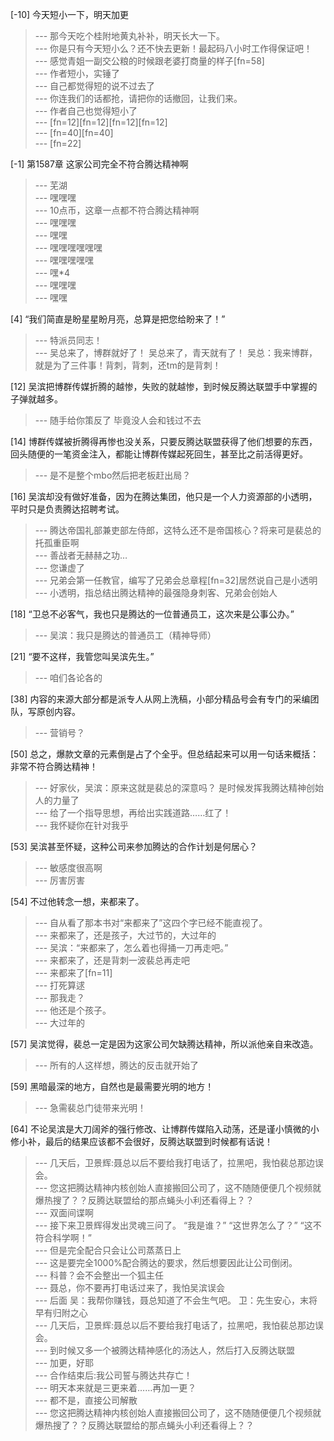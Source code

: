 
[-10] 今天短小一下，明天加更
>--- 那今天吃个桂附地黄丸补补，明天长大一下。<br>
>--- 你是只有今天短小么？还不快去更新！最起码八小时工作得保证吧！<br>
>--- 感觉青姐一副交公粮的时候跟老婆打商量的样子[fn=58]<br>
>--- 作者短小，实锤了<br>
>--- 自己都觉得短的说不过去了<br>
>--- 你连我们的话都抢，请把你的话撤回，让我们来。<br>
>--- 作者自己也觉得短小了<br>
>--- [fn=12][fn=12][fn=12][fn=12]<br>
>--- [fn=40][fn=40]<br>
>--- [fn=22]<br>

[-1] 第1587章 这家公司完全不符合腾达精神啊
>--- 芜湖<br>
>--- 嘿嘿嘿<br>
>--- 10点币，这章一点都不符合腾达精神啊<br>
>--- 嘿嘿嘿<br>
>--- 嘿嘿<br>
>--- 嘿嘿嘿嘿嘿嘿<br>
>--- 嘿嘿嘿嘿嘿<br>
>--- 嘿*4<br>
>--- 嘿嘿嘿<br>
>--- 嘿嘿<br>

[4] “我们简直是盼星星盼月亮，总算是把您给盼来了！”
>--- 特派员同志！<br>
>--- 吴总来了，博群就好了！
吴总来了，青天就有了！
吴总：我来博群，就是为了三件事！背刺，背刺，还tm的是背刺！<br>

[12] 吴滨把博群传媒折腾的越惨，失败的就越惨，到时候反腾达联盟手中掌握的子弹就越多。
>--- 随手给你策反了 毕竟没人会和钱过不去<br>

[14] 博群传媒被折腾得再惨也没关系，只要反腾达联盟获得了他们想要的东西，回头随便的一笔资金注入，都能让博群传媒起死回生，甚至比之前活得更好。
>--- 是不是整个mbo然后把老板赶出局？<br>

[16] 吴滨却没有做好准备，因为在腾达集团，他只是一个人力资源部的小透明，平时只是负责腾达招聘考试。
>--- 腾达帝国礼部兼吏部左侍郎，这特么还不是帝国核心？将来可是裴总的托孤重臣啊<br>
>--- 善战者无赫赫之功…<br>
>--- 您谦虚了<br>
>--- 兄弟会第一任教官，编写了兄弟会总章程[fn=32]居然说自己是小透明<br>
>--- 小透明，指总结出腾达精神的最强隐身刺客、兄弟会创始人<br>

[18] “卫总不必客气，我也只是腾达的一位普通员工，这次来是公事公办。”
>--- 吴滨：我只是腾达的普通员工（精神导师）<br>

[21] “要不这样，我管您叫吴滨先生。”
>--- 咱们各论各的<br>

[38] 内容的来源大部分都是派专人从网上洗稿，小部分精品号会有专门的采编团队，写原创内容。
>--- 营销号？<br>

[50] 总之，爆款文章的元素倒是占了个全乎。但总结起来可以用一句话来概括：非常不符合腾达精神！
>--- 好家伙，吴滨：原来这就是裴总的深意吗？
是时候发挥我腾达精神创始人的力量了<br>
>--- 给了一个指导思想，再给出实践道路……红了！<br>
>--- 我怀疑你在针对我乎 <br>

[53] 吴滨甚至怀疑，这种公司来参加腾达的合作计划是何居心？
>--- 敏感度很高啊<br>
>--- 厉害厉害<br>

[54] 不过他转念一想，来都来了。
>--- 自从看了那本书对“来都来了”这四个字已经不能直视了。<br>
>--- 来都来了，还是孩子，大过节的，大过年的<br>
>--- 吴滨：“来都来了，怎么着也得捅一刀再走吧。”<br>
>--- 来都来了，还是背刺一波裴总再走吧<br>
>--- 来都来了[fn=11]<br>
>--- 打死算逑<br>
>--- 那我走？<br>
>--- 他还是个孩子。<br>
>--- 大过年的<br>

[57] 吴滨觉得，裴总一定是因为这家公司欠缺腾达精神，所以派他亲自来改造。
>--- 所有的人这样想，腾达的反击就开始了<br>

[59] 黑暗最深的地方，自然也是最需要光明的地方！
>--- 急需裴总门徒带来光明！<br>

[64] 不论吴滨是大刀阔斧的强行修改、让博群传媒陷入动荡，还是谨小慎微的小修小补，最后的结果应该都不会很好，反腾达联盟到时候都有话说！
>--- 几天后，卫景辉:聂总以后不要给我打电话了，拉黑吧，我怕裴总那边误会。<br>
>--- 您这把腾达精神内核创始人直接搬回公司了，这不随随便便几个视频就爆热搜了？？反腾达联盟给的那点蝇头小利还看得上？？<br>
>--- 双面间谍啊<br>
>--- 接下来卫景辉得发出灵魂三问了。
“我是谁？”
“这世界怎么了？”
“这不符合科学啊！”<br>
>--- 但是完全配合只会让公司蒸蒸日上<br>
>--- 这是要完全1000%配合腾达的要求，然后想要因此让公司倒闭。<br>
>--- 科普？会不会整出一个狐主任<br>
>--- 聂总，你不要再打电话过来了，我怕吴滨误会<br>
>--- 后面
吴：我帮你赚钱，聂总知道了不会生气吧。
卫：先生安心，末将早有归附之心<br>
>--- 几天后，卫景辉:聂总以后不要给我打电话了，拉黑吧，我怕裴总那边误会。<br>
>--- 到时候又多一个被腾达精神感化的汤达人，然后打入反腾达联盟<br>
>--- 加更，好耶<br>
>--- 合作结束后:我公司誓与腾达共存亡！<br>
>--- 明天本来就是三更来着……再加一更？<br>
>--- 都不是，直接公司解散<br>
>--- 您这把腾达精神内核创始人直接搬回公司了，这不随随便便几个视频就爆热搜了？？反腾达联盟给的那点蝇头小利还看得上？？<br>
